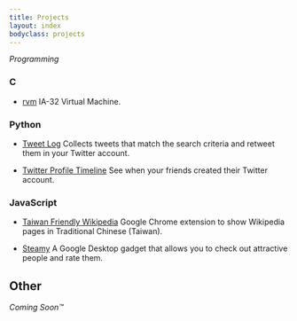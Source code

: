 ```yaml
---
title: Projects
layout: index
bodyclass: projects
---
```


*Programming*

### C

 * [rvm](http://yoda.ronhuang.org/rvm/) <span>IA-32 Virtual
   Machine.</span>

### Python

 * [Tweet Log](http://tweetlog.ronhuang.org/) <span>Collects tweets
   that match the search criteria and retweet them in your Twitter
   account.</span>

 * [Twitter Profile Timeline](http://twipa.ronhuang.org/) <span>See
   when your friends created their Twitter account.</span>

### JavaScript

 * [Taiwan Friendly
   Wikipedia](https://chrome.google.com/extensions/detail/fmjelafedcbofponfkkifggbkpapkdob)
   <span>Google Chrome extension to show Wikipedia pages in
   Traditional Chinese (Taiwan).</span>

 * [Steamy](/projects/steamy/) <span>A
   Google Desktop gadget that allows you to check out attractive
   people and rate them.</span>


## Other

*Coming Soon&trade;*
